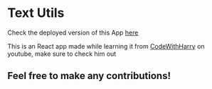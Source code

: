 # Text Utils

Check the deployed version of this App [here](https://ash-dodek.github.io/Text-Utils)

This is an React app made while learning it from [CodeWithHarry](https://www.youtube.com/@CodeWithHarry) on youtube, make sure to check him out

## Feel free to make any contributions!